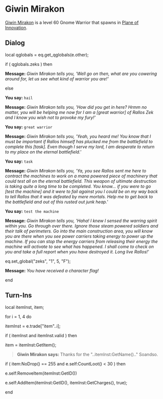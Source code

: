 # Giwin Mirakon



[Giwin Mirakon](/npc/206038) is a level 60 Gnome Warrior that spawns in [Plane of Innovation](/zone/206).




## Dialog

local qglobals = eq.get_qglobals(e.other);


if ( qglobals.zeks ) then


**Message:** <span class="text-warning">*Giwin Mirakon tells you, 'Well go on then, what are you cowering around for, let us see what kind of warrior you are!'*</span>

else


**You say:** `hail`







**Message:** <span class="text-warning">*Giwin Mirakon tells you, 'How did you get in here?  Hrmm no matter, you will be helping me now for I am a [great warrior] of Rallos Zek and I know you wish not to provoke my fury!'*</span>



**You say:** `great warrior`




**Message:** <span class="text-warning">*Giwin Mirakon tells you, 'Yeah, you heard me!  You know that I must be important if Rallos himself has plucked me from the battlefield to complete this [task].  Even though I serve my lord, I am desperate to return to my place on the eternal battlefield.'*</span>






**You say:** `task`




**Message:** <span class="text-warning">*Giwin Mirakon tells you, 'Ya, you see Rallos sent me here to contract the machines to work on a mana powered piece of machinery that could test all on the eternal battlefield.  This weapon of ultimate destruction is taking quite a long time to be completed.  You know... if you were to go [test the machine] and it were to fail against you I could be on my way back to tell Rallos that it was defeated by mere mortals.  Help me to get back to the battlefield and out of this rusted out junk heap.'*</span>






**You say:** `test the machine`




**Message:** <span class="text-warning">*Giwin Mirakon tells you, 'Haha!  I knew I sensed the warring spirit within you.  Go through over there.  Ignore those steam powered soldiers and their talk of perimeters.  Go into the main construction area, you will know you are there when you see power carriers taking energy to power up the machine.  If you can stop the energy carriers from releasing their energy the machine will activate to see what has happened.  I shall come to check on you and take a full report when you have destroyed it.  Long live Rallos!'*</span>



eq.set_global("zeks", "1", 5, "F");



**Message:** <span class="text-warning">*You have received a character flag!*</span>

end



## Turn-Ins


local itemInst, item;



for i = 1, 4 do




itemInst = e.trade["item"..i];





if ( itemInst and itemInst.valid ) then



item = itemInst:GetItem();






>**Giwin Mirakon says:** Thanks for the "..itemInst:GetName().." Soandso.







if ( item:NoDrop() == 255 and e.self:CountLoot() < 30 ) then




e.self:RemoveItem(itemInst:GetID()) 




e.self:AddItem(itemInst:GetID(), itemInst:GetCharges(), true);



end
